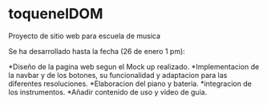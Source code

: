 # toquenelDOM
Proyecto de sitio web para escuela de musica

Se ha desarrollado hasta la fecha (26 de enero 1 pm):

*Diseño de la pagina web segun el Mock up realizado.
*Implementacion de la navbar y de los botones, su funcionalidad y adaptacion para las diferentes resoluciones.
*Elaboracion del piano y bateria.
*integracion de los instrumentos.
*Añadir contenido de uso y video de guia. 
